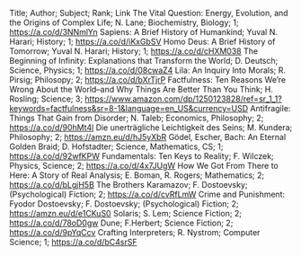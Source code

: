 Title; Author; Subject; Rank; Link
The Vital Question: Energy, Evolution, and the Origins of Complex Life; N. Lane; Biochemistry, Biology; 1; https://a.co/d/3NNmlYn
Sapiens: A Brief History of Humankind; Yuval N. Harari; History; 1; https://a.co/d/iKxGbSV
Homo Deus: A Brief History of Tomorrow; Yuval N. Harari; History; 1; https://a.co/d/cHXM038
The Beginning of Infinity: Explanations that Transform the World; D. Deutsch; Science, Physics; 1; https://a.co/d/08cwaZ4
Lila: An Inquiry Into Morals; R. Pirsig; Philosopy; 2; https://a.co/d/bXrTjrP
Factfulness: Ten Reasons We’re Wrong About the World–and Why Things Are Better Than You Think; H. Rosling; Science; 3; https://www.amazon.com/dp/1250123828/ref=sr_1_1?keywords=factfulness&sr=8-1&language=en_US&currency=USD
Antifragile: Things That Gain from Disorder; N. Taleb; Economics, Philosophy; 2; https://a.co/d/90hMt4l
Die unerträgliche Leichtigkeit des Seins; M. Kundera; Philosophy; 2; https://amzn.eu/d/hJ5yXbR
Gödel, Escher, Bach: An Eternal Golden Braid; D. Hofstadter; Science, Mathematics, CS; 1; https://a.co/d/92wfKPW
Fundamentals: Ten Keys to Reality; F. Wilczek; Physics, Science; 2; https://a.co/d/4x7JUgW
How We Got From There to Here: A Story of Real Analysis; E. Boman, R. Rogers; Mathematics; 2; https://a.co/d/bLgjH5B
The Brothers Karamazov; F. Dostoevsky; (Psychological) Fiction; 2; https://a.co/d/cvRfLmW
Crime and Punishment: Fyodor Dostoevsky; F. Dostoevsky; (Psychological) Fiction; 2; https://amzn.eu/d/e1CKuS0
Solaris; S. Lem; Science Fiction; 2; https://a.co/d/78oD0gw
Dune; F.Herbert; Science Fiction; 2; https://a.co/d/9pYqCcv
Crafting Interpreters; R. Nystrom; Computer Science; 1; https://a.co/d/bC4srSF
